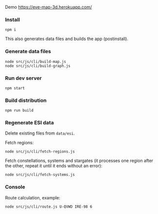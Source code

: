 
Demo https://eve-map-3d.herokuapp.com/

### Install

`npm i`

This also generates data files and builds the app (postinstall).

### Generate data files

```
node src/js/cli/build-map.js
node src/js/cli/build-graph.js
```

### Run dev server

`npm start`

### Build distribution

`npm run build`

### Regenerate ESI data

Delete existing files from `data/esi`.

Fetch regions:

`node src/js/cli/fetch-regions.js`

Fetch constellations, systems and stargates (it processes one region after the other, 
repeat it until it ends without an error):

`node src/js/cli/fetch-systems.js`

### Console

Route calculation, example:

`node src/js/cli/route.js U-QVWD IRE-98 6`
